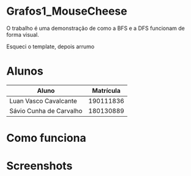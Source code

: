 # Grafos1_MouseCheese
O trabalho é uma demonstração de como a BFS e a DFS funcionam de forma visual. 

Esqueci o template, depois arrumo

# Alunos

Aluno   | Matrícula
--------- | ------
Luan Vasco Cavalcante | 190111836
Sávio Cunha de Carvalho | 180130889

# Como funciona

# Screenshots

